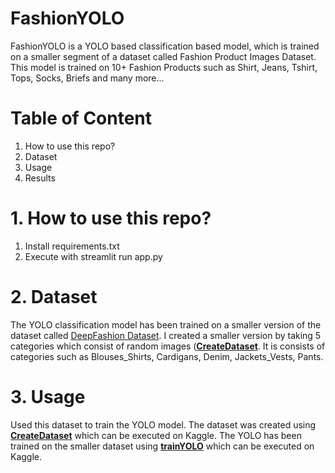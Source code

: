 # FashionYOLO
FashionYOLO is a YOLO based classification based model, which is trained on a smaller segment of a dataset called Fashion Product Images Dataset. This model is trained on 10+ Fashion Products such as Shirt, Jeans, Tshirt, Tops, Socks, Briefs and many more...

# Table of Content
1. How to use this repo?
2. Dataset
3. Usage
4. Results

# 1. How to use this repo?
1. Install requirements.txt
2. Execute with streamlit run app.py

# 2. Dataset
The YOLO classification model has been trained on a smaller version of the dataset called [DeepFashion Dataset](https://www.kaggle.com/datasets/khyeh0719/deepfashion). I created a smaller version by taking 5 categories which consist of random images ([**CreateDataset**](https://www.kaggle.com/code/raaggeesingh/traindata). It is consists of categories such as Blouses_Shirts, Cardigans, Denim, Jackets_Vests, Pants.

# 3. Usage
Used this dataset to train the YOLO model.
The dataset was created using [**CreateDataset**](https://www.kaggle.com/code/raaggeesingh/traindata) which can be executed on Kaggle.
The YOLO has been trained on the smaller dataset using [**trainYOLO**](https://www.kaggle.com/code/raaggeesingh/newyolo) which can be executed on Kaggle.
